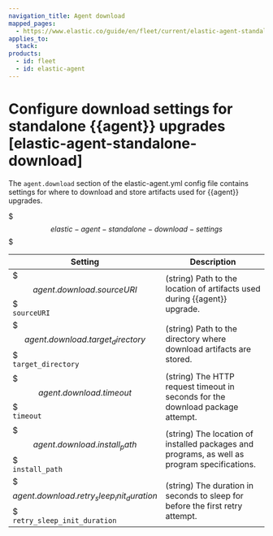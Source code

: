 ```yaml
---
navigation_title: Agent download
mapped_pages:
  - https://www.elastic.co/guide/en/fleet/current/elastic-agent-standalone-download.html
applies_to:
  stack:
products:
  - id: fleet
  - id: elastic-agent
---
```


# Configure download settings for standalone {{agent}} upgrades [elastic-agent-standalone-download]


The `agent.download` section of the elastic-agent.yml config file contains settings for where to download and store artifacts used for {{agent}} upgrades.

$$$elastic-agent-standalone-download-settings$$$

| Setting | Description |
| --- | --- |
| $$$agent.download.sourceURI$$$<br>`sourceURI`<br> | (string) Path to the location of artifacts used during {{agent}} upgrade.<br> |
| $$$agent.download.target_directory$$$<br>`target_directory`<br> | (string) Path to the directory where download artifacts are stored.<br> |
| $$$agent.download.timeout$$$<br>`timeout`<br> | (string) The HTTP request timeout in seconds for the download package attempt.<br> |
| $$$agent.download.install_path$$$<br>`install_path`<br> | (string) The location of installed packages and programs, as well as program specifications.<br> |
| $$$agent.download.retry_sleep_init_duration$$$<br>`retry_sleep_init_duration`<br> | (string) The duration in seconds to sleep for before the first retry attempt.<br> |

